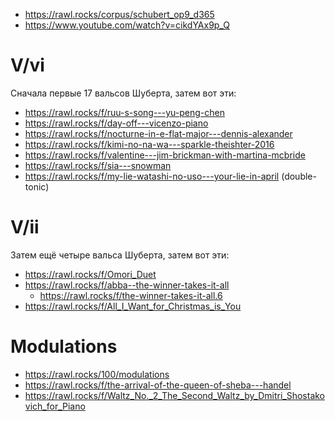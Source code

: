 - https://rawl.rocks/corpus/schubert_op9_d365
- https://www.youtube.com/watch?v=cikdYAx9p_Q

# V/vi

Сначала первые 17 вальсов Шуберта, затем вот эти:

- https://rawl.rocks/f/ruu-s-song---yu-peng-chen
- https://rawl.rocks/f/day-off---vicenzo-piano
- https://rawl.rocks/f/nocturne-in-e-flat-major---dennis-alexander
- https://rawl.rocks/f/kimi-no-na-wa---sparkle-theishter-2016
- https://rawl.rocks/f/valentine---jim-brickman-with-martina-mcbride
- https://rawl.rocks/f/sia---snowman
- https://rawl.rocks/f/my-lie-watashi-no-uso---your-lie-in-april (double-tonic)

# V/ii

Затем ещё четыре вальса Шуберта, затем вот эти:

- https://rawl.rocks/f/Omori_Duet
- https://rawl.rocks/f/abba--the-winner-takes-it-all
  - https://rawl.rocks/f/the-winner-takes-it-all.6
- https://rawl.rocks/f/All_I_Want_for_Christmas_is_You

# Modulations

- https://rawl.rocks/100/modulations
- https://rawl.rocks/f/the-arrival-of-the-queen-of-sheba---handel
- https://rawl.rocks/f/Waltz_No._2_The_Second_Waltz_by_Dmitri_Shostakovich_for_Piano

